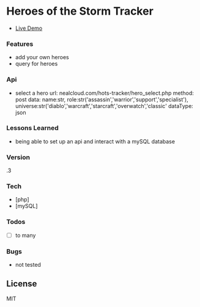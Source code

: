 # Heroes of the Storm Tracker

- [Live Demo](http://nealcloud.com/hots-tracker/)

### Features
  - add your own heroes
  - query for heroes

### Api
 - select a hero
 url: nealcloud.com/hots-tracker/hero_select.php
 method: post
 data: name:str, role:str('assassin','warrior','support','specialist'), universe:str('diablo','warcraft','starcraft','overwatch','classic'
 dataType: json

### Lessons Learned
 - being able to set up an api and interact with a mySQL database


### Version
.3

### Tech
* [php]
* [mySQL]

### Todos
 - [ ] to many

### Bugs
 - not tested

License
----
MIT